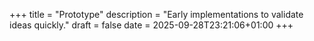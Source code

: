 +++
title = "Prototype"
description = "Early implementations to validate ideas quickly."
draft = false
date = 2025-09-28T23:21:06+01:00
+++
